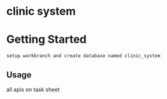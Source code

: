 # clinic system


# Getting Started
    setup workbranch and create database named clinic_system



## Usage
all apis  on task sheet 


